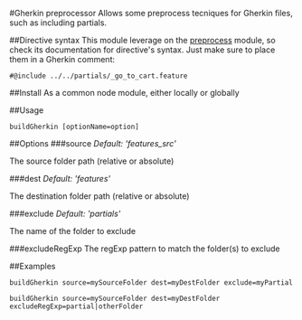 #Gherkin preprocessor
Allows some preprocess tecniques for Gherkin files, such as including partials.

##Directive syntax
This module leverage on the [preprocess](<https://www.npmjs.com/package/preprocess>) module, so check its documentation for directive's syntax.
Just make sure to place them in a Gherkin comment:
````
#@include ../../partials/_go_to_cart.feature
````

##Install
As a common node module, either locally or globally

##Usage
````
buildGherkin [optionName=option]
````

##Options
###source
*Default: 'features_src'*

The source folder path (relative or absolute)

###dest
*Default: 'features'*

The destination folder path (relative or absolute)

###exclude
*Default: 'partials'*

The name of the folder to exclude

###excludeRegExp
The regExp pattern to match the folder(s) to exclude

##Examples
````
buildGherkin source=mySourceFolder dest=myDestFolder exclude=myPartial
````
````
buildGherkin source=mySourceFolder dest=myDestFolder excludeRegExp=partial|otherFolder
````

